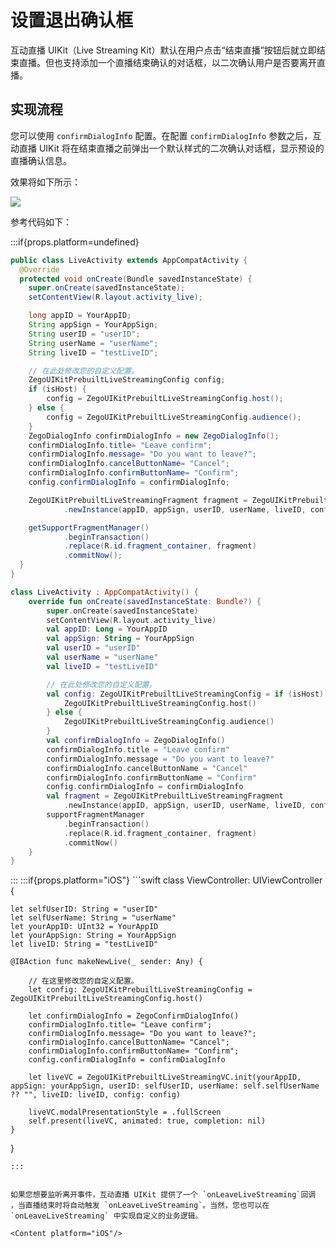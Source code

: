 # 设置退出确认框


互动直播 UIKit（Live Streaming Kit）默认在用户点击“结束直播”按钮后就立即结束直播。但也支持添加一个直播结束确认的对话框，以二次确认用户是否要离开直播。

## 实现流程

您可以使用 `confirmDialogInfo` 配置。在配置 `confirmDialogInfo` 参数之后，互动直播 UIKit 将在结束直播之前弹出一个默认样式的二次确认对话框，显示预设的直播确认信息。

效果将如下所示：

<Frame width="256" height="auto" caption=""><img src="https://doc-media.zego.im/sdk-doc/Pics/ZegoUIKit/live/live_confirm.gif" /></Frame>

参考代码如下：

:::if{props.platform=undefined}
<CodeGroup>
```java title="Java"
public class LiveActivity extends AppCompatActivity {
  @Override
  protected void onCreate(Bundle savedInstanceState) {
    super.onCreate(savedInstanceState);
    setContentView(R.layout.activity_live);

    long appID = YourAppID;
    String appSign = YourAppSign;
    String userID = "userID";
    String userName = "userName";
    String liveID = "testLiveID";

    // 在此处修改您的自定义配置。
    ZegoUIKitPrebuiltLiveStreamingConfig config;
    if (isHost) {
        config = ZegoUIKitPrebuiltLiveStreamingConfig.host();
    } else {
        config = ZegoUIKitPrebuiltLiveStreamingConfig.audience();
    }
    ZegoDialogInfo confirmDialogInfo = new ZegoDialogInfo();
    confirmDialogInfo.title= "Leave confirm";
    confirmDialogInfo.message= "Do you want to leave?";
    confirmDialogInfo.cancelButtonName= "Cancel";
    confirmDialogInfo.confirmButtonName= "Confirm";
    config.confirmDialogInfo = confirmDialogInfo;

    ZegoUIKitPrebuiltLiveStreamingFragment fragment = ZegoUIKitPrebuiltLiveStreamingFragment
            .newInstance(appID, appSign, userID, userName, liveID, config);

    getSupportFragmentManager()
            .beginTransaction()
            .replace(R.id.fragment_container, fragment)
            .commitNow();
  }
}
```
```kotlin title="Kotlin"
class LiveActivity : AppCompatActivity() {
    override fun onCreate(savedInstanceState: Bundle?) {
        super.onCreate(savedInstanceState)
        setContentView(R.layout.activity_live)
        val appID: Long = YourAppID
        val appSign: String = YourAppSign
        val userID = "userID"
        val userName = "userName"
        val liveID = "testLiveID"

        // 在此处修改您的自定义配置。
        val config: ZegoUIKitPrebuiltLiveStreamingConfig = if (isHost) {
            ZegoUIKitPrebuiltLiveStreamingConfig.host()
        } else {
            ZegoUIKitPrebuiltLiveStreamingConfig.audience()
        }
        val confirmDialogInfo = ZegoDialogInfo()
        confirmDialogInfo.title = "Leave confirm"
        confirmDialogInfo.message = "Do you want to leave?"
        confirmDialogInfo.cancelButtonName = "Cancel"
        confirmDialogInfo.confirmButtonName = "Confirm"
        config.confirmDialogInfo = confirmDialogInfo
        val fragment = ZegoUIKitPrebuiltLiveStreamingFragment
            .newInstance(appID, appSign, userID, userName, liveID, config)
        supportFragmentManager
            .beginTransaction()
            .replace(R.id.fragment_container, fragment)
            .commitNow()
    }
}
```
</CodeGroup>
:::
:::if{props.platform="iOS"}
```swift
class ViewController: UIViewController {
    
    let selfUserID: String = "userID" 
    let selfUserName: String = "userName"
    let yourAppID: UInt32 = YourAppID
    let yourAppSign: String = YourAppSign
    let liveID: String = "testLiveID"
    
    @IBAction func makeNewLive(_ sender: Any) {
        
        // 在这里修改您的自定义配置。
        let config: ZegoUIKitPrebuiltLiveStreamingConfig = ZegoUIKitPrebuiltLiveStreamingConfig.host()

        let confirmDialogInfo = ZegoConfirmDialogInfo()
        confirmDialogInfo.title= "Leave confirm";
        confirmDialogInfo.message= "Do you want to leave?";
        confirmDialogInfo.cancelButtonName= "Cancel";
        confirmDialogInfo.confirmButtonName= "Confirm";
        config.confirmDialogInfo = confirmDialogInfo
        
        let liveVC = ZegoUIKitPrebuiltLiveStreamingVC.init(yourAppID, appSign: yourAppSign, userID: selfUserID, userName: self.selfUserName ?? "", liveID: liveID, config: config)
        
        liveVC.modalPresentationStyle = .fullScreen
        self.present(liveVC, animated: true, completion: nil)
    }
}
```
:::


如果您想要监听离开事件，互动直播 UIKit 提供了一个 `onLeaveLiveStreaming`回调 ，当直播结束时将自动触发 `onLeaveLiveStreaming`。当然，您也可以在 `onLeaveLiveStreaming` 中实现自定义的业务逻辑。

<Content platform="iOS"/>